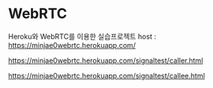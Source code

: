 # WebRTC
Heroku와 WebRTC를 이용한 실습프로젝트
host : https://minjae0webrtc.herokuapp.com/

https://minjae0webrtc.herokuapp.com/signaltest/caller.html

https://minjae0webrtc.herokuapp.com/signaltest/callee.html
